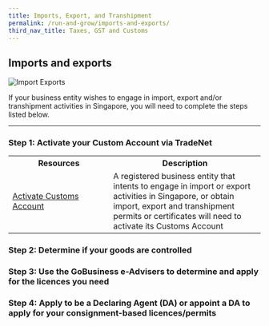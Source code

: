 ```yaml
---
title: Imports, Export, and Transhipment
permalink: /run-and-grow/imports-and-exports/
third_nav_title: Taxes, GST and Customs
---
```


## Imports and exports

![Import Exports](/images/grow/RunandGrow_ImportExport.jpg)

If your business entity wishes to engage in import, export and/or transhipment activities in Singapore, you will need to complete the steps listed below.

---

### Step 1: Activate your Custom Account via TradeNet

<table>
    <tr>
    <th style='width: 40%;'><b>Resources</b></th>
    <th style='width: auto;'><b>Description</b></th>
    </tr>
    <tr>
    <td><a href='https://www.customs.gov.sg/businesses/new-traders-and-registration-services/registration-services/activate-customs-account/' target='_blank'>Activate Customs Account</a></td>
    <td>A registered business entity that intents to engage in import or export activities in Singapore, or obtain import, export and transhipment permits or certificates will need to activate its Customs Account
    </td>
    </tr>
</table>


### Step 2: Determine if your goods are controlled

### Step 3: Use the GoBusiness e-Advisers to determine and apply for the licences you need 

### Step 4: Apply to be a Declaring Agent (DA) or appoint a DA to apply for your consignment-based licences/permits


<script src="/jquery/jquery.min.js"></script>
<script src="/jquery/bp-menu-new-tab.js"></script>
